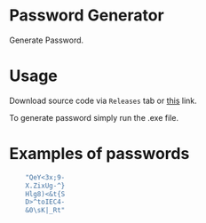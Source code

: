 # Password Generator
Generate Password.

# Usage
Download source code via `Releases` tab or [this](https://github.com/SuperProCoolName/password_generator/releases/tag/Release) link.

To generate password simply run the .exe file.

# Examples of passwords

```bash
    "QeY<3x;9-
    X.ZixUg-^}
    Hlg8)<&t{S
    D>^toIEC4-
    &0\sK|_Rt"
```
